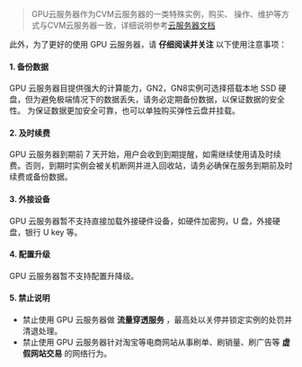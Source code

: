 > GPU云服务器作为CVM云服务器的一类特殊实例，购买、 操作、维护等方式与CVM云服务器一致，详细说明参考[云服务器文档](/document/product/213)

此外，为了更好的使用 GPU 云服务器，请 **仔细阅读并关注** 以下使用注意事项：
#### 1. 备份数据
GPU 云服务器目提供强大的计算能力，GN2，GN8实例可选择搭载本地 SSD 硬盘，但为避免极端情况下的数据丢失，请务必定期备份数据，以保证数据的安全性。
为保证数据更加安全可靠，也可以单独购买弹性云盘并挂载。
#### 2. 及时续费
GPU 云服务器到期前 7 天开始，用户会收到到期提醒，如需继续使用请及时续费。否则，到期时实例会被关机断网并进入回收站，请务必确保在服务到期前及时续费或备份数据。
#### 3. 外接设备
GPU 云服务器暂不支持直接加载外接硬件设备，如硬件加密狗，U 盘，外接硬盘，银行 U key 等。
#### 4. 配置升级
GPU 云服务器暂不支持配置升降级。
#### 5. 禁止说明
  -  禁止使用 GPU 云服务器做 **流量穿透服务** ，最高处以关停并锁定实例的处罚并清退处理。
  -  禁止使用 GPU 云服务器针对淘宝等电商网站从事刷单、刷销量、刷广告等 **虚假网站交易** 的网络行为。

